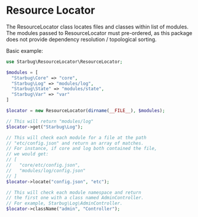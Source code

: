 # Resource Locator

The ResourceLocator class locates files and classes within list of modules. The modules passed to ResourceLocator must pre-ordered, as this package does not provide dependency resolution / topological sorting.

Basic example:

```php
use Starbug\ResourceLocator\ResourceLocator;

$modules = [
  "Starbug\Core" => "core",
  "Starbug\Log" => "modules/log",
  "Starbug\State" => "modules/state",
  "Starbug\Var" => "var"
]

$locator = new ResourceLocator(dirname(__FILE__), $modules);

// This will return "modules/log"
$locator->get("Starbug\Log");

// This will check each module for a file at the path
// "etc/config.json" and return an array of matches.
// For instance, if core and log both contained the file,
// we would get:
// [
//   "core/etc/config.json",
//   "modules/log/config.json"
// ]
$locator->locate("config.json", "etc");

// This will check each module namespace and return
// the first one with a class named AdminController.
// For example, Starbug\Log\AdminController.
$locator->className("admin", "Controller");
```
